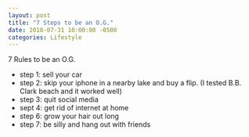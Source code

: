 ```yaml
---
layout: post
title: "7 Steps to be an O.G."
date: 2018-07-31 10:00:00 -0500
categories: Lifestyle
---
```


7 Rules to be an O.G.


- step 1: sell your car
- step 2: skip your iphone in a nearby lake and buy a flip. 
            (I tested B.B. Clark beach and it worked well)
- step 3: quit social media
- sept 4: get rid of internet at home
- step 6: grow your hair out long
- step 7: be silly and hang out with friends

